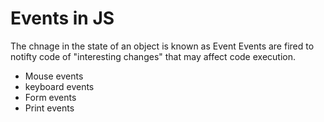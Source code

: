 # Events in JS

The chnage in the state of an object is known as Event
Events are fired to notifty code of "interesting changes" that may affect code execution.


- Mouse events
- keyboard events
- Form events
- Print events